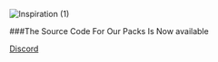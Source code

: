 ![Inspiration (1)](https://user-images.githubusercontent.com/60900693/103489209-a7653780-4e0a-11eb-999e-973a4ccbaeef.png)


###The Source Code For Our Packs Is Now available

[Discord](https://discord.gg/JrhpDWayG3)
